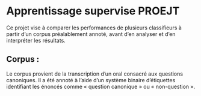 # Apprentissage supervise PROEJT

Ce projet vise à comparer les performances de plusieurs classifieurs à partir d’un corpus préalablement annoté, avant d’en analyser et d’en interpréter les résultats.

## Corpus : 
Le corpus provient de la transcription d’un oral consacré aux questions canoniques. Il a été annoté à l’aide d’un système binaire d’étiquettes identifiant les énoncés comme « question canonique » ou « non-question ».
